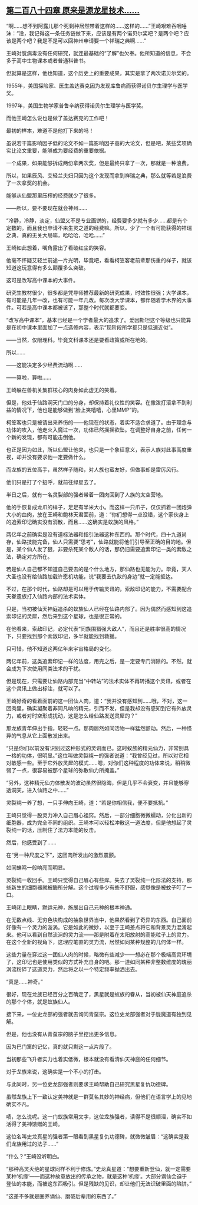 ## [第二百八十四章 原来是源龙星技术……](https://www.xxbiquge.com/11_11207/9236657.html)


  “啊……想不到阿露儿那个死剩种居然带着这样的……这样的……”王崎艰难吞咽唾沫：“淦，我记得这一条任务链做下来，应该是有两个诺贝尔奖吧？是两个吧？应该是两个吧？我是不是可以回神州申请要一个祥瑞之典啊……”

  王崎对朊病毒没有任何研究，就连最基础的“了解”也欠奉。他所知道的信息，不会多于高中生物课本或者普通科普书。

  但就算是这样，他也知道，这个历史上的重要成果，其实是拿了两次诺贝尔奖的。

  1955年，美国探险家、医生盖达赛克因为发现库鲁病而获得诺贝尔生理学与医学奖。

  1997年，美国生物学家普鲁辛纳获得诺贝尔生理学与医学奖。

  而他王崎怎么说也是做了盖达赛克的工作吧！

  最初的样本，难道不是他打下来的吗！

  虽说若干篇影响因子低的论文不如一篇影响因子高的大论文，但是吧，某些奖项确实比论文重要，能够成为要经费的重要依据。

  一个成果，如果能够拆成两份拿两次奖，但是最终只拿了一次，那就是一种浪费。

  所以，如果辰风、艾轻兰夫妇只因为这个发现而拿到祥瑞之典，那么就等若是浪费了一次拿奖的机会。

  能够从仙盟那里压榨的经费就少了很多。

  ——所以，要不要现在就会神州……

  “冷静，冷静，淡定，仙盟又不是专业画饼的，经费要多少就有多少……都是有个定数的。而且我也申请不来生灵之道的经费嘛。所以，少了一个有可能获得的祥瑞之典，真的无关大局嘛，哈哈哈，哈哈……”

  王崎如此想着，嘴角露出了看破红尘的笑容。

  他毫不怀疑艾轻兰前途一片光明，毕竟吧，看看柯笠客老前辈那伤重的样子，就该知道这玩意得有多么颠覆多么突破。

  这可是改写高中课本的大事件。

  研究生教材很少，很多都是凭导师推荐最新的研究成果，时效性很强；大学课本，有可能是几年一改，也有可能一年几改。每次改大学课本，都伴随着学术界的大事件。可若是高中课本都被该了，那整个时代就都要变。

  “改写高中课本”，基本已经是一个学者最大的追求了。爱因斯坦这个等级也只能算是在初中课本里面加了一点选修内容，表示“现阶段所学都只是低速近似”。

  ——当然，仅限理科。毕竟文科课本还是要看政策或所在地的。

  所以……

  ——这能决定多少经费流动啊……

  ——算啦，算啦……

  王崎躲在兽机关集群核心的肉身如此虚无的笑着。

  但是，他处于仙路洞天门口的分身，却保持着礼仪性的笑容。在撒泼打滚拿不到利益的情况下，他也是能够做到“脸上笑嘻嘻，心里MMP”的。

  柯笠客也只是被请出来养伤的——他现在的状态，着实不适合求道了。由于理念与功体的攻入，他走火入魔过一次，功体已然摇摇欲坠。在调整好自身之前，任何一个新的发现，都有可能击倒他。

  也正是因为如此，所以仙盟让他来，也只是一个象征意义，表示人族对此事高度重视，却并没有要求他一定要做什么。

  而龙族的五位高手，虽然样子随和，对人族也蛮友好，但做事却是雷厉风行。

  他们只是打了个招呼，就前往绿星去了。

  半日之后，就有一名灵裂部的强者带着一团肉回到了人族的太空营地。

  他的手恢复成龙爪的样子，足足有半米大小。而这样一只爪子，仅仅抓着一团炮弹大小的血肉，放在王崎和鲍林天君面前，道：“你们想得一点没错，这个家伙身上的追索印记确实没有消散，而且……这确实是蚁族的风格。”

  两亿年之前确实是没有道标法器和指引法器这种东西的。那个时代，四十九道尚存，仙路技能完备，仙人只需要“思考”，仙路就能将他们引导至正确的目的地。但是，某个仙人发了狠，非要杀死某个敌人的话，那仍旧需要追索印记一类的索敌之法，确定对方所在。

  若是仙人自己都不知道自己要去的是个什么地方，那仙路也无能为力。毕竟，天人大圣也没有给仙路加载许愿机功能，说“我要去仇敌的身边”就一定能抵达。

  不过，在那个时代，仙路却是可以用于传输灵讯的，索敌印记的能力，不需要配合天眷遗族打入仙路内部的法术实体。

  只是，当初被仙天神庭追杀的蚁族仙人已经在仙路内部了。因为偶然而感知到这追索印记的灵犀，然后来到这个星球，也是很正常的。

  在他看来，索敌印记，必定代表“同族围猎强大敌人”，而且还是胜率很高的情况下，只要找到那个索敌印记，多半就能找到救援。

  只可惜，他不知道这两亿年来宇宙格局的变化。

  两亿年前，这类追索印记一样的法度，用完之后，是一定要专门消除的。不然，就会成为下次使用同类法术的干扰。

  但是现在，只需要让仙路内部充当“中转站”的法术实体不再转播这个灵讯，或者在这个灵讯上做出标注，就可以了。

  王崎好奇的看着面前的这一团仙人肉，道：“我并没有感知到……哦，不对，这一团肉里，确实凝聚着非同凡响的精元，引而不发，但是我却没有感知到它有外放灵力，或者对时空形成扰动，这是怎么给仙路发送灵犀的？”

  那龙族青年伸出手指，轻轻一点。那肉居然如同活物一样猛然颤动。然后，一种怪异的气息从它上面散发出来。

  “只是你们以前没有识别过这种形式的灵讯而已。这时蚁族的精元仙力，非常别具一格的功体，很明显。”这位叫做灵裂纯一的强者说道：“我曾经见过，所以对它相对敏感一些。至于它外放灵犀的模式……嗯，对你们这种程度的功体来说，稍稍微弱了一点，很容易被那个星球的弥散仙力所掩盖。”

  “另外，这种精元仙力体散发的波动虽然很隐晦，但是几乎不会衰变，并且能够穿透洞天，进入仙路之中……”

  灵裂纯一养了想，一只手伸向王崎，道：“若是你相信我，便不要抵抗。”

  王崎只觉得一股灵力冲入自己眉心祖窍。然后，一部分细胞微微蠕动，分化出新的细胞器，成为完全不同的组织。王崎本可以轻松冲散这一道法度，但是他想起了灵裂纯一的话，压制住了法力本能的反击。

  然后，他感受到了……

  在“另一种尺度之下”，这团肉所发出的激烈震颤。

  如同蝉鸣一般响亮而明显。

  灵裂纯一收回手。王崎只觉得自己眉心有些痒。失去了灵裂纯一化形法的支持，那些新生的细胞器就被酶所分解。这个过程多少有些不舒服，感觉像是被蚊子叮了一口。

  王崎闭上眼睛，默运元神，施展出自己元神的根本神通。

  在无数点线、无穷色块构成的抽象世界当中，他果然看到了奇异的东西。自己面前好像有一个灵力的漩涡。它是如此的微妙，以至于王崎差点将它和背景灵力混淆起来。他可以看到自然流淌的灵力流——那是附着在太阳放射的高能粒子上的灵力。在这个全新的视角下，这理应笔直的灵力流，居然如同某种规整的几何体一样。

  这些力量在穿过这一团仙人肉的时候，略微有些减少——想必在那个极端高灵环境了，这印记也是使用类似的方式补充自身的吧。那一道如同某种非整数维度的瑰丽涡流粉碎了这道灵力，然后将之以一个特定频率抛洒出去。

  “真是……神奇。”

  很好，现在龙族已经百分之百确定了，黑星就是蚁族的眷从，当初被仙天神庭追杀的那个个体，就是蚁族仙人。

  接下来，一位史龙部的强者就去询问青虿宗。这位史龙部强者对于胧魔道有独到见解。

  但是，他也没有从青虿宗的脑子里挖出更多信息。

  因为巴门篱的记忆，真的就只剩这一点片段了。

  当初那些飞升者实力也着实低微，根本就没有看清仙天神庭的任何细节。

  对于龙族来说，这确实是一个不小的打击。

  与此同时，另一位史龙部强者则要求王崎帮助自己研究黑星复仇功德碑。

  虽然龙族上下一致认定美神就是一群莫名其妙的神经病，但他们在语言学上的见地确实不凡。

  啧，怎么说呢。这一门蚁族常用文字，这位龙族强者，读得不是很顺溜，确实不如活得了美神馈赠的王崎。

  这位名叫史龙真星的强者第一眼看到黑星复仇功德碑，就微微皱眉：“这确实是我们龙族用过的法子……”

  “什么？”王崎没听明白。

  “那种高灵灭绝的星球同样不利于修炼。”史龙真星道：“想要重新登仙，就一定需要某种‘机缘’——而这种故意放出的传承之物，就是这种‘机缘’。大部分谪仙会迫于登仙的本能，而被这东西吸引。但是残缺的见识，却让他们无法识破里面的陷阱。”

  “这差不多就是圈养谪仙、磨砺后辈用的东西了。”
